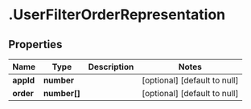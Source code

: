 # .UserFilterOrderRepresentation

## Properties
Name | Type | Description | Notes
------------ | ------------- | ------------- | -------------
**appId** | **number** |  | [optional] [default to null]
**order** | **number[]** |  | [optional] [default to null]



